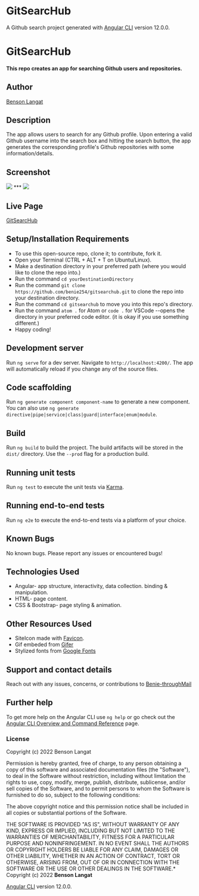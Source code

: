 # GitSearcHub

A Github search project generated with [Angular CLI](https://github.com/angular/angular-cli) version 12.0.0.

# GitSearcHub
#### This repo creates an app for searching Github users and repositories.
## Author
[Benson Langat](https://github.com/benie254)

## Description

The app allows users to search for any Github profile. Upon entering a valid Github username into the search box and hitting the search button, the app generates the corresponding profile's Github repositories with some information/details. 

## Screenshot

<img src="https://user-images.githubusercontent.com/99865051/164606214-f5f51d61-7e1f-4633-ba17-cc05338b076e.png" >
***
<img src="https://user-images.githubusercontent.com/99865051/164606275-e5e8f09e-a03e-40e6-baae-67ea62f583f5.png">

## Live Page 

[GitSearcHub](https://benie254.github.io/gitsearchub)

## Setup/Installation Requirements

* To use this open-source repo, clone it; to contribute, fork it. 
* Open your Terminal (CTRL + ALT + T on Ubuntu/Linux). 
* Make a destination directory in your preferred path (where you would like to clone the repo into.)
* Run the command ``` cd yourDestinationDirectory ```
* Run the command ``` git clone https://github.com/benie254/gitsearchub.git ``` to clone the repo into your destination directory. 
* Run the command ``` cd gitsearchub ``` to move you into this repo's directory.
* Run the command ``` atom . ``` for Atom or ``` code . ``` for VSCode --opens the directory in your preferred code editor. (it is okay if you use something different.)
* Happy coding!

## Development server

Run `ng serve` for a dev server. Navigate to `http://localhost:4200/`. The app will automatically reload if you change any of the source files.

## Code scaffolding

Run `ng generate component component-name` to generate a new component. You can also use `ng generate directive|pipe|service|class|guard|interface|enum|module`.

## Build

Run `ng build` to build the project. The build artifacts will be stored in the `dist/` directory. Use the `--prod` flag for a production build.

## Running unit tests

Run `ng test` to execute the unit tests via [Karma](https://karma-runner.github.io).

## Running end-to-end tests

Run `ng e2e` to execute the end-to-end tests via a platform of your choice.

## Known Bugs

No known bugs. Please report any issues or encountered bugs! 

## Technologies Used

* Angular- app structure, interactivity, data collection. binding & manipulation.
* HTML- page content.
* CSS & Bootstrap- page styling & animation.  

## Other Resources Used 

* SiteIcon made with [Favicon](https://favicon.io). 
* Gif embeded from [Gifer](https://gifer.com)
* Stylized fonts from [Google Fonts](https://fonts.google.com)

## Support and contact details

Reach out with any issues, concerns, or contributions to [Benie-throughMail](davinci.monalissa@gmail.com)

## Further help

To get more help on the Angular CLI use `ng help` or go check out the [Angular CLI Overview and Command Reference](https://angular.io/cli) page.


### License

Copyright (c) 2022 Benson Langat

Permission is hereby granted, free of charge, to any person obtaining a copy
of this software and associated documentation files (the "Software"), to deal
in the Software without restriction, including without limitation the rights
to use, copy, modify, merge, publish, distribute, sublicense, and/or sell
copies of the Software, and to permit persons to whom the Software is
furnished to do so, subject to the following conditions:

The above copyright notice and this permission notice shall be included in all
copies or substantial portions of the Software.

THE SOFTWARE IS PROVIDED "AS IS", WITHOUT WARRANTY OF ANY KIND, EXPRESS OR
IMPLIED, INCLUDING BUT NOT LIMITED TO THE WARRANTIES OF MERCHANTABILITY,
FITNESS FOR A PARTICULAR PURPOSE AND NONINFRINGEMENT. IN NO EVENT SHALL THE
AUTHORS OR COPYRIGHT HOLDERS BE LIABLE FOR ANY CLAIM, DAMAGES OR OTHER
LIABILITY, WHETHER IN AN ACTION OF CONTRACT, TORT OR OTHERWISE, ARISING FROM,
OUT OF OR IN CONNECTION WITH THE SOFTWARE OR THE USE OR OTHER DEALINGS IN THE
SOFTWARE.*
Copyright (c) 2022 **Benson Langat**

[Angular CLI](https://github.com/angular/angular-cli) version 12.0.0.
